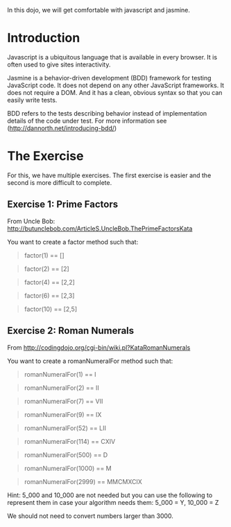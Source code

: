 In this dojo, we will get comfortable with javascript and jasmine.

# Introduction

Javascript is a ubiquitous language that is available in every browser. It is often used to give sites interactivity.

Jasmine is a behavior-driven development (BDD) framework for testing JavaScript code. It does not depend on any other JavaScript frameworks. It does not require a DOM. And it has a clean, obvious syntax so that you can easily write tests.

BDD refers to the tests describing behavior instead of implementation details of the code under test. For more information see (http://dannorth.net/introducing-bdd/)

# The Exercise

For this, we have multiple exercises. The first exercise is easier and the second is more difficult to complete.

## Exercise 1: Prime Factors

From Uncle Bob: http://butunclebob.com/ArticleS.UncleBob.ThePrimeFactorsKata

You want to create a factor method such that:

> factor(1) == []

> factor(2) == [2]

> factor(4) == [2,2]

> factor(6) == [2,3]

> factor(10) == [2,5]

## Exercise 2: Roman Numerals

From http://codingdojo.org/cgi-bin/wiki.pl?KataRomanNumerals

You want to create a romanNumeralFor method such that:

> romanNumeralFor(1) == I

> romanNumeralFor(2) == II

> romanNumeralFor(7) == VII

> romanNumeralFor(9) == IX

> romanNumeralFor(52) == LII

> romanNumeralFor(114) == CXIV

> romanNumeralFor(500) == D

> romanNumeralFor(1000) == M

> romanNumeralFor(2999) == MMCMXCIX

Hint: 5_000 and 10_000 are not needed but you can use the following to represent them in case your algorithm needs them: 5_000 = Y, 10_000 = Z

We should not need to convert numbers larger than 3000.
